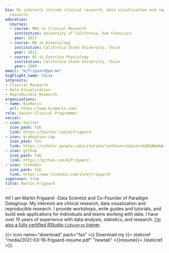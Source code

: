 ```yaml
---
bio: My interests include clinical research, data visualization and reproducible
  research.
education:
  courses:
  - course: MAS in Clinical Research
    institution: University of California, San Francisco
    year: 2017
  - course: MA in Kinesiology
    institution: California State University, Chico
    year: 2011
  - course: BS in Exercise Physiology
    institution: California State University, Chico
    year: 2009
email: "mjfrigaard@pm.me"
highlight_name: false
interests:
- Clinical Research
- Data Visualization
- Reproducible Research
organizations:
- name: BioMarin
  url: https://www.biomarin.com/
role: Senior Clinical Programmer
social:
- icon: twitter
  icon_pack: fab
  link: https://twitter.com/mjfrigaard
- icon: graduation-cap
  icon_pack: fas
  link: https://scholar.google.com/citations?authuser=1&user=bQEGBWoAAAAJ
- icon: github
  icon_pack: fab
  link: https://github.com/mjfrigaard
- icon: linkedin
  icon_pack: fab
  link: https://www.linkedin.com/in/mjfrigaard/
superuser: true
title: Martin Frigaard
---
```


Hi! I am Martin Frigaard--Data Scientist and Co-Founder of Paradigm Datagroup. My interests are clinical research, data visualization and reproducible research. I provide workshops, write guides and tutorials, and build web applications for individuals and teams working with data. I have over 10 years of experience with data analysis, statistics, and research. [I'm also a fully certified RStudio `tidyverse` trainer](https://education.rstudio.com/trainers/). 

{{< icon name="download" pack="fas" >}} Download my {{< staticref "media/2021-03-16-frigaard-resume.pdf" "newtab" >}}resumé{{< /staticref >}}.
